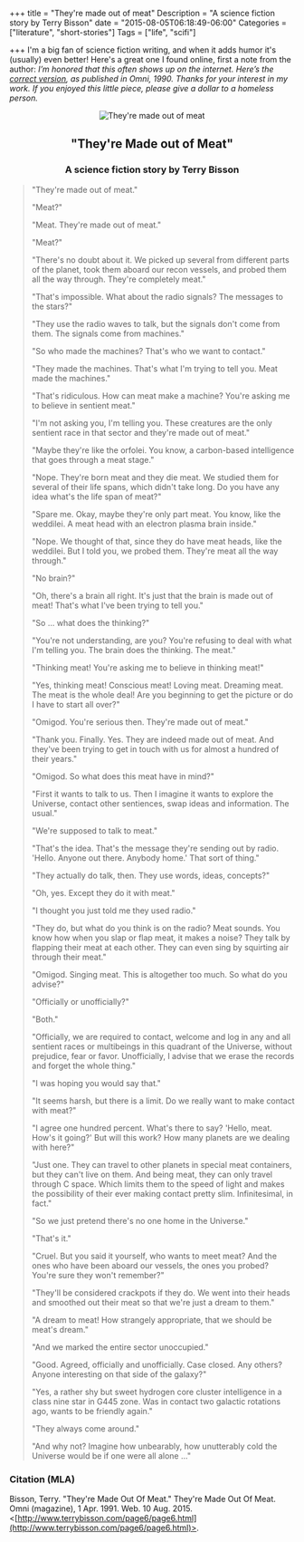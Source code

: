 +++
title = "They're made out of meat"
Description = "A science fiction story by Terry Bisson"
date = "2015-08-05T06:18:49-06:00"
Categories = ["literature", "short-stories"]
Tags = ["life", "scifi"]

+++
I'm a big fan of science fiction writing, and when it adds humor it's (usually) even better! Here's a great one I found online, first a note from the author: _I’m honored that this often shows up on the internet. Here’s the [correct version](http://www.terrybisson.com/page6/page6.html), as published in Omni, 1990. Thanks for your interest in my work. If you enjoyed this little piece, please give a dollar to a homeless person._

<!--more-->

<div align="center">
<img src="/2015/Meatcover8x8.jpg" border="0" alt="They're made out of meat"><br />
<h2>"They're Made out of Meat"</h2>
<h3>A science fiction story by Terry Bisson</h3></div>

> 
> 
>"They're made out of meat."
>
>"Meat?"
>
>"Meat. They're made out of meat."
>
>"Meat?"
>
>"There's no doubt about it. We picked up several from different parts of the planet, took them aboard our recon vessels, and probed them all the way through. They're completely meat."
>
>"That's impossible. What about the radio signals? The messages to the stars?"
>
>"They use the radio waves to talk, but the signals don't come from them. The signals come from machines."
>
>"So who made the machines? That's who we want to contact."
>
>"They made the machines. That's what I'm trying to tell you. Meat made the machines."
>
>"That's ridiculous. How can meat make a machine? You're asking me to believe in sentient meat."
>
>"I'm not asking you, I'm telling you. These creatures are the only sentient race in that sector and they're made out of meat."
>
>"Maybe they're like the orfolei. You know, a carbon-based intelligence that goes through a meat stage."
>
>"Nope. They're born meat and they die meat. We studied them for several of their life spans, which didn't take long. Do you have any idea what's the life span of meat?"
>
>"Spare me. Okay, maybe they're only part meat. You know, like the weddilei. A meat head with an electron plasma brain inside."
>
>"Nope. We thought of that, since they do have meat heads, like the weddilei. But I told you, we probed them. They're meat all the way through."
>
>"No brain?"
>
>"Oh, there's a brain all right. It's just that the brain is made out of meat! That's what I've been trying to tell you."
>
>"So ... what does the thinking?"
>
>"You're not understanding, are you? You're refusing to deal with what I'm telling you. The brain does the thinking. The meat."
>
>"Thinking meat! You're asking me to believe in thinking meat!"
>
>"Yes, thinking meat! Conscious meat! Loving meat. Dreaming meat. The meat is the whole deal!  Are you beginning to get the picture or do I have to start all over?"
>
>"Omigod. You're serious then. They're made out of meat."
>
>"Thank you. Finally. Yes. They are indeed made out of meat. And they've been trying to get in touch with us for almost a hundred of their years."
>
>"Omigod. So what does this meat have in mind?"
>
>"First it wants to talk to us. Then I imagine it wants to explore the Universe, contact other sentiences, swap ideas and information. The usual."
>
>"We're supposed to talk to meat."
>
>"That's the idea. That's the message they're sending out by radio. 'Hello. Anyone out there. Anybody home.' That sort of thing."
>
>"They actually do talk, then. They use words, ideas, concepts?"
>
>"Oh, yes. Except they do it with meat."
>
>"I thought you just told me they used radio."
>
>"They do, but what do you think is on the radio? Meat sounds. You know how when you slap or flap meat, it makes a noise? They talk by flapping their meat at each other. They can even sing by squirting air through their meat."
>
>"Omigod. Singing meat. This is altogether too much. So what do you advise?"
>
>"Officially or unofficially?"
>
>"Both."
>
>"Officially, we are required to contact, welcome and log in any and all sentient races or multibeings in this quadrant of the Universe, without prejudice, fear or favor. Unofficially, I advise that we erase the records and forget the whole thing."
>
>"I was hoping you would say that."
>
>"It seems harsh, but there is a limit. Do we really want to make contact with meat?"
>
>"I agree one hundred percent. What's there to say? 'Hello, meat. How's it going?' But will this work? How many planets are we dealing with here?"
>
>"Just one. They can travel to other planets in special meat containers, but they can't live on them. And being meat, they can only travel through C space. Which limits them to the speed of light and makes the possibility of their ever making contact pretty slim. Infinitesimal, in fact."
>
>"So we just pretend there's no one home in the Universe."
>
>"That's it."
>
>"Cruel. But you said it yourself, who wants to meet meat? And the ones who have been aboard our vessels, the ones you probed? You're sure they won't remember?"
>
>"They'll be considered crackpots if they do. We went into their heads and smoothed out their meat so that we're just a dream to them."
>
>"A dream to meat! How strangely appropriate, that we should be meat's dream."
>
>"And we marked the entire sector unoccupied."
>
>"Good. Agreed, officially and unofficially. Case closed. Any others? Anyone interesting on that side of the galaxy?"
>
>"Yes, a rather shy but sweet hydrogen core cluster intelligence in a class nine star in G445 zone. Was in contact two galactic rotations ago, wants to be friendly again."
>
>"They always come around."
>
>"And why not? Imagine how unbearably, how unutterably cold the Universe would be if one were all alone ..."

### Citation (MLA)

Bisson, Terry. "They're Made Out Of Meat." They're Made Out Of Meat. Omni (magazine), 1 Apr. 1991. Web. 10 Aug. 2015. <[http://www.terrybisson.com/page6/page6.html](http://www.terrybisson.com/page6/page6.html)>. 
